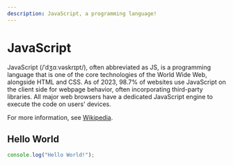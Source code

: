 ```yaml
---
description: JavaScript, a programming language!
---
```


# JavaScript

JavaScript (/ˈdʒɑːvəskrɪpt/), often abbreviated as JS, is a programming language that is one of the core technologies of the World Wide Web, alongside HTML and CSS. As of 2023, 98.7% of websites use JavaScript on the client side for webpage behavior, often incorporating third-party libraries. All major web browsers have a dedicated JavaScript engine to execute the code on users' devices.

For more information, see [Wikipedia](https://en.wikipedia.org/wiki/JavaScript).

## Hello World

```javascript
console.log("Hello World!");
```
